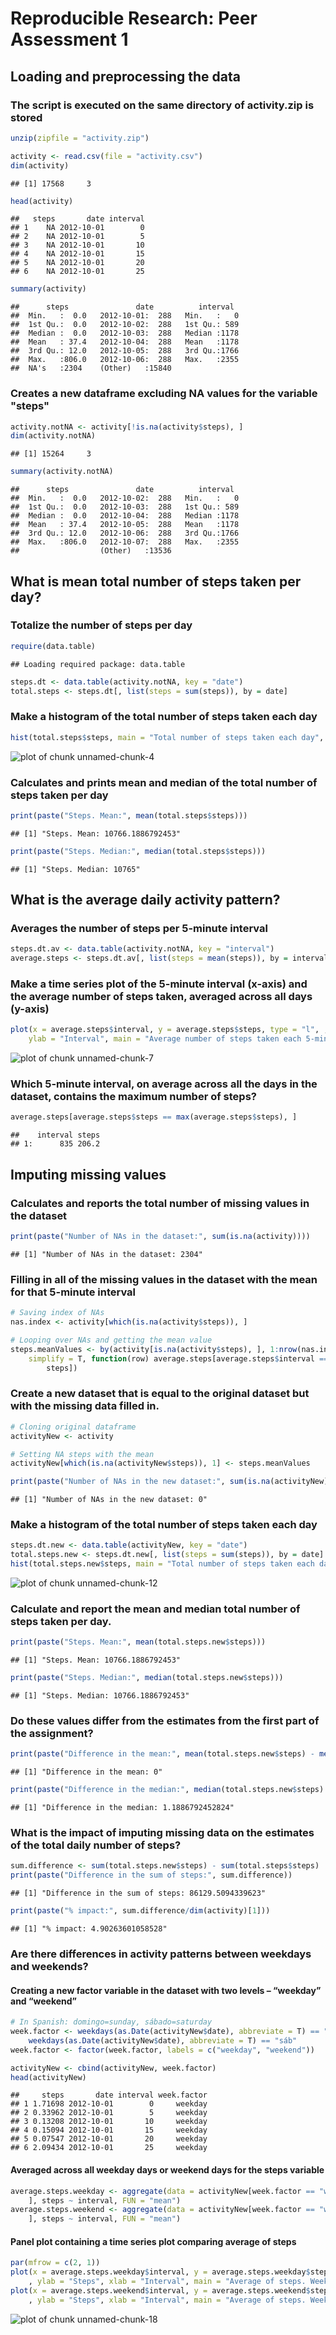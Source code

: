 # Reproducible Research: Peer Assessment 1

## Loading and preprocessing the data
### The script is executed on the same directory of activity.zip is stored

```r
unzip(zipfile = "activity.zip")

activity <- read.csv(file = "activity.csv")
dim(activity)
```

```
## [1] 17568     3
```

```r
head(activity)
```

```
##   steps       date interval
## 1    NA 2012-10-01        0
## 2    NA 2012-10-01        5
## 3    NA 2012-10-01       10
## 4    NA 2012-10-01       15
## 5    NA 2012-10-01       20
## 6    NA 2012-10-01       25
```

```r
summary(activity)
```

```
##      steps               date          interval   
##  Min.   :  0.0   2012-10-01:  288   Min.   :   0  
##  1st Qu.:  0.0   2012-10-02:  288   1st Qu.: 589  
##  Median :  0.0   2012-10-03:  288   Median :1178  
##  Mean   : 37.4   2012-10-04:  288   Mean   :1178  
##  3rd Qu.: 12.0   2012-10-05:  288   3rd Qu.:1766  
##  Max.   :806.0   2012-10-06:  288   Max.   :2355  
##  NA's   :2304    (Other)   :15840
```


### Creates a new dataframe excluding NA values for the variable "steps"

```r
activity.notNA <- activity[!is.na(activity$steps), ]
dim(activity.notNA)
```

```
## [1] 15264     3
```

```r
summary(activity.notNA)
```

```
##      steps               date          interval   
##  Min.   :  0.0   2012-10-02:  288   Min.   :   0  
##  1st Qu.:  0.0   2012-10-03:  288   1st Qu.: 589  
##  Median :  0.0   2012-10-04:  288   Median :1178  
##  Mean   : 37.4   2012-10-05:  288   Mean   :1178  
##  3rd Qu.: 12.0   2012-10-06:  288   3rd Qu.:1766  
##  Max.   :806.0   2012-10-07:  288   Max.   :2355  
##                  (Other)   :13536
```


## What is mean total number of steps taken per day?
### Totalize the number of steps per day

```r
require(data.table)
```

```
## Loading required package: data.table
```

```r
steps.dt <- data.table(activity.notNA, key = "date")
total.steps <- steps.dt[, list(steps = sum(steps)), by = date]
```


### Make a histogram of the total number of steps taken each day

```r
hist(total.steps$steps, main = "Total number of steps taken each day", xlab = "Steps")
```

![plot of chunk unnamed-chunk-4](figure/unnamed-chunk-4.png) 


### Calculates and prints mean and median of the total number of steps taken per day

```r
print(paste("Steps. Mean:", mean(total.steps$steps)))
```

```
## [1] "Steps. Mean: 10766.1886792453"
```

```r
print(paste("Steps. Median:", median(total.steps$steps)))
```

```
## [1] "Steps. Median: 10765"
```


## What is the average daily activity pattern?
### Averages the number of steps per 5-minute interval

```r
steps.dt.av <- data.table(activity.notNA, key = "interval")
average.steps <- steps.dt.av[, list(steps = mean(steps)), by = interval]
```


### Make a time series plot of the 5-minute interval (x-axis) and the average number of steps taken, averaged across all days (y-axis)

```r
plot(x = average.steps$interval, y = average.steps$steps, type = "l", , xlab = "Steps. Average", 
    ylab = "Interval", main = "Average number of steps taken each 5-minute interval")
```

![plot of chunk unnamed-chunk-7](figure/unnamed-chunk-7.png) 


### Which 5-minute interval, on average across all the days in the dataset, contains the maximum number of steps?

```r
average.steps[average.steps$steps == max(average.steps$steps), ]
```

```
##    interval steps
## 1:      835 206.2
```


## Imputing missing values
### Calculates and reports the total number of missing values in the dataset

```r
print(paste("Number of NAs in the dataset:", sum(is.na(activity))))
```

```
## [1] "Number of NAs in the dataset: 2304"
```


### Filling in all of the missing values in the dataset with the mean for that 5-minute interval

```r
# Saving index of NAs
nas.index <- activity[which(is.na(activity$steps)), ]

# Looping over NAs and getting the mean value
steps.meanValues <- by(activity[is.na(activity$steps), ], 1:nrow(nas.index), 
    simplify = T, function(row) average.steps[average.steps$interval == row$interval, 
        steps])
```


### Create a new dataset that is equal to the original dataset but with the missing data filled in.

```r
# Cloning original dataframe
activityNew <- activity

# Setting NA steps with the mean
activityNew[which(is.na(activityNew$steps)), 1] <- steps.meanValues

print(paste("Number of NAs in the new dataset:", sum(is.na(activityNew))))
```

```
## [1] "Number of NAs in the new dataset: 0"
```


### Make a histogram of the total number of steps taken each day 

```r
steps.dt.new <- data.table(activityNew, key = "date")
total.steps.new <- steps.dt.new[, list(steps = sum(steps)), by = date]
hist(total.steps.new$steps, main = "Total number of steps taken each day", xlab = "Steps")
```

![plot of chunk unnamed-chunk-12](figure/unnamed-chunk-12.png) 


### Calculate and report the mean and median total number of steps taken per day.

```r
print(paste("Steps. Mean:", mean(total.steps.new$steps)))
```

```
## [1] "Steps. Mean: 10766.1886792453"
```

```r
print(paste("Steps. Median:", median(total.steps.new$steps)))
```

```
## [1] "Steps. Median: 10766.1886792453"
```


### Do these values differ from the estimates from the first part of the assignment? 

```r
print(paste("Difference in the mean:", mean(total.steps.new$steps) - mean(total.steps$steps)))
```

```
## [1] "Difference in the mean: 0"
```

```r
print(paste("Difference in the median:", median(total.steps.new$steps) - median(total.steps$steps)))
```

```
## [1] "Difference in the median: 1.1886792452824"
```


### What is the impact of imputing missing data on the estimates of the total daily number of steps?

```r
sum.difference <- sum(total.steps.new$steps) - sum(total.steps$steps)
print(paste("Difference in the sum of steps:", sum.difference))
```

```
## [1] "Difference in the sum of steps: 86129.5094339623"
```

```r
print(paste("% impact:", sum.difference/dim(activity)[1]))
```

```
## [1] "% impact: 4.90263601058528"
```


### Are there differences in activity patterns between weekdays and weekends?
#### Creating a new factor variable in the dataset with two levels – “weekday” and “weekend”

```r
# In Spanish: domingo=sunday, sábado=saturday
week.factor <- weekdays(as.Date(activityNew$date), abbreviate = T) == "dom" | 
    weekdays(as.Date(activityNew$date), abbreviate = T) == "sáb"
week.factor <- factor(week.factor, labels = c("weekday", "weekend"))

activityNew <- cbind(activityNew, week.factor)
head(activityNew)
```

```
##     steps       date interval week.factor
## 1 1.71698 2012-10-01        0     weekday
## 2 0.33962 2012-10-01        5     weekday
## 3 0.13208 2012-10-01       10     weekday
## 4 0.15094 2012-10-01       15     weekday
## 5 0.07547 2012-10-01       20     weekday
## 6 2.09434 2012-10-01       25     weekday
```


#### Averaged across all weekday days or weekend days for the steps variable

```r
average.steps.weekday <- aggregate(data = activityNew[week.factor == "weekday", 
    ], steps ~ interval, FUN = "mean")
average.steps.weekend <- aggregate(data = activityNew[week.factor == "weekend", 
    ], steps ~ interval, FUN = "mean")
```


#### Panel plot containing a time series plot comparing average of steps 

```r
par(mfrow = c(2, 1))
plot(x = average.steps.weekday$interval, y = average.steps.weekday$steps, type = "l", 
    , ylab = "Steps", xlab = "Interval", main = "Average of steps. Weekdays")
plot(x = average.steps.weekend$interval, y = average.steps.weekend$steps, type = "l", 
    , ylab = "Steps", xlab = "Interval", main = "Average of steps. Weekends")
```

![plot of chunk unnamed-chunk-18](figure/unnamed-chunk-18.png) 



